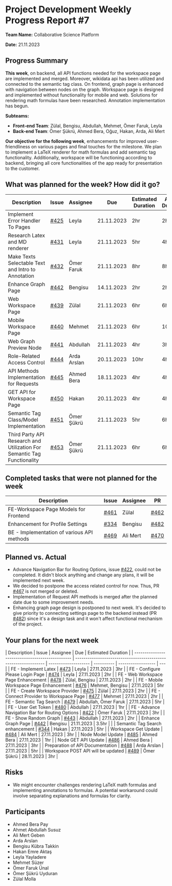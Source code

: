 # Project Development Weekly Progress Report #7

**Team Name:** Collaborative Science Platform

**Date:** 21.11.2023

## Progress Summary

**This week**, on backend, all API functions needed for the workspace page are implemented and merged. Moreover, wikidata api has been utilized and connected to the semantic tag class. On frontend, graph page is enhanced with navigation between nodes on the graph. Workspace page is designed and implemented without functionality for mobile and web. Solutions for rendering math formulas have been researched. Annotation implementation has begun.

**Subteams:**

- **Front-end Team**: Zülal, Bengisu, Abdullah, Mehmet, Ömer Faruk, Leyla
- **Back-end Team**: Ömer Şükrü, Ahmed Bera, Oğuz, Hakan, Arda, Ali Mert

**Our objective for the following week**, enhancements for improved user-friendliness on various pages and final touches for the milestone. We plan to implement a LaTeX renderer for math formulas and add semantic tag functionality. Additionally, workspace will be functioning according to backend, bringing all core functionalities of the app ready for presentation to the customer.

## What was planned for the week? How did it go?

| Description                                                             | Issue                                                           | Assignee    | Due        | Estimated Duration | Actual Duration | PR                                                            |
| ----------------------------------------------------------------------- | --------------------------------------------------------------- | ----------- | ---------- | ------------------ | --------------- | ------------------------------------------------------------- |
| Implement Error Handler To Pages                                        | [#425](https://github.com/bounswe/bounswe2023group9/issues/425) | Leyla       | 21.11.2023 | 2hr                | 2hr             | [#466](https://github.com/bounswe/bounswe2023group9/pull/466) |
| Research Latex and MD renderer                                          | [#431](https://github.com/bounswe/bounswe2023group9/issues/431) | Leyla       | 21.11.2023 | 5hr                | 4hr             | NA                                                            |
| Make Texts Selectable Text and Intro to Annotation                      | [#432](https://github.com/bounswe/bounswe2023group9/issues/432) | Ömer Faruk  | 21.11.2023 | 8hr                | 8hr             | [458](https://github.com/bounswe/bounswe2023group9/pull/458)  |
| Enhance Graph Page                                                      | [#442](https://github.com/bounswe/bounswe2023group9/issues/442) | Bengisu     | 14.11.2023 | 2hr                | 2hr             |
| Web Workspace Page                                                      | [#439](https://github.com/bounswe/bounswe2023group9/issues/439) | Zülal       | 21.11.2023 | 6hr                | 6hr             | [471](https://github.com/bounswe/bounswe2023group9/pull/471)  |
| Mobile Workspace Page                                                   | [#440](https://github.com/bounswe/bounswe2023group9/issues/440) | Mehmet      | 21.11.2023 | 6hr                | 10hr            | [#463](https://github.com/bounswe/bounswe2023group9/pull/463) |
| Web Graph Preview Node                                                  | [#441](https://github.com/bounswe/bounswe2023group9/issues/441) | Abdullah    | 21.11.2023 | 4hr                | 3hr             | [#464](https://github.com/bounswe/bounswe2023group9/pull/464) |
| Role-Related Access Control                                             | [#444](https://github.com/bounswe/bounswe2023group9/issues/444) | Arda Arslan | 20.11.2023 | 10hr               | 4hr             | [#467](https://github.com/bounswe/bounswe2023group9/pull/467) |
| API Methods Implementation for Requests                                 | [#445](https://github.com/bounswe/bounswe2023group9/issues/445) | Ahmed Bera  | 18.11.2023 | 4hr                | 4hr             | [#460](https://github.com/bounswe/bounswe2023group9/pull/460) |
| GET API for Workspace Page                                              | [#450](https://github.com/bounswe/bounswe2023group9/issues/450) | Hakan       | 20.11.2023 | 4hr                | 4hr             | [#459](https://github.com/bounswe/bounswe2023group9/pull/459) |
| Semantic Tag Class/Model Implementation                                 | [#451](https://github.com/bounswe/bounswe2023group9/issues/451) | Ömer Şükrü  | 21.11.2023 | 5hr                | 6hr             | [#468](https://github.com/bounswe/bounswe2023group9/pull/468) |
| Third Party API Research and Utilization For Semantic Tag Functionality | [#453](https://github.com/bounswe/bounswe2023group9/issues/453) | Ömer Şükrü  | 21.11.2023 | 6hr                | 6hr             | [#468](https://github.com/bounswe/bounswe2023group9/pull/468) |

## Completed tasks that were not planned for the week

| Description                                | Issue                                                           | Assignee | PR                                                            |
| ------------------------------------------ | --------------------------------------------------------------- | -------- | ------------------------------------------------------------- |
| FE-Workspace Page Models for Frontend      | [#461](https://github.com/bounswe/bounswe2023group9/issues/461) | Zülal    | [#462](https://github.com/bounswe/bounswe2023group9/pull/462) |
| Enhancement for Profile Settings           | [#334](https://github.com/bounswe/bounswe2023group9/issues/334) | Bengisu  | [#482](https://github.com/bounswe/bounswe2023group9/pull/482) |
| BE - Implementation of various API methods | [#469](https://github.com/bounswe/bounswe2023group9/issues/469) | Ali Mert | [#470](https://github.com/bounswe/bounswe2023group9/pull/470) |

## Planned vs. Actual

- Advance Navigation Bar for Routing Options, issue [#422](https://github.com/bounswe/bounswe2023group9/issues/422), could not be completed. It didn't block anything and change any plans, it will be implemented next week.
- We decided to postpone the access related control for now. Thus, PR [#467](https://github.com/bounswe/bounswe2023group9/pull/467) is not merged or deleted.
- Implementation of Request API methods is merged after the planned date due to some improvement needs.
- Enhancing graph page design is postponed to next week. It's decided to give priority to connecting settings page to the backend instead (PR [#482](https://github.com/bounswe/bounswe2023group9/pull/482)) since it's a design task and it won't affect functional mechanism of the project.

## Your plans for the next week

| Description                                     | Issue                                                           | Assignee             | Due        | Estimated Duration |
| ----------------------------------------------- | --------------------------------------------------------------- | -------------------- | ---------- | ------------------ | --- |
| FE - Implement Latex                            | [#473](https://github.com/bounswe/bounswe2023group9/issues/473) | Leyla                | 27.11.2023 | 3hr                |
| FE - Configure Please Login Page                | [#474](https://github.com/bounswe/bounswe2023group9/issues/474) | Leyla                | 27.11.2023 | 2hr                |
| FE - Web Workspace Page Enhancement             | [#478](https://github.com/bounswe/bounswe2023group9/issues/478) | Zülal, Bengisu       | 27.11.2023 | 2hr                |
| FE - Mobile Workspace Page Enhancement          | [#476](https://github.com/bounswe/bounswe2023group9/issues/476) | Mehmet, Bengisu      | 27.11.2023 | 5hr                |
| FE - Create Workspace Provider                  | [#475](https://github.com/bounswe/bounswe2023group9/issues/475) | Zülal                | 27.11.2023 | 2hr                |
| FE - Connect Provider to Workspace Page         | [#477](https://github.com/bounswe/bounswe2023group9/issues/477) | Mehmet               | 27.11.2023 | 2hr                |
| FE - Semantic Tag Search                        | [#479](https://github.com/bounswe/bounswe2023group9/issues/479) | Abdullah, Ömer Faruk | 27.11.2023 | 5hr                |
| FE - User Get Token                             | [#480](https://github.com/bounswe/bounswe2023group9/issues/480) | Abdullah             | 27.11.2023 | 1hr                |
| FE - Advance Navigation Bar for Routing Options | [#422](https://github.com/bounswe/bounswe2023group9/issues/422) | Ömer Faruk           | 27.11.2023 | 3hr                |
| FE - Show Random Graph                          | [#443](https://github.com/bounswe/bounswe2023group9/issues/422) | Abdullah             | 27.11.2023 | 2hr                |
| Enhance Graph Page                              | [#442](https://github.com/bounswe/bounswe2023group9/issues/442) | Bengisu              | 21.11.2023 | 3.5hr              |     |
| Semantic Tag Search enhancement                 | [#344](https://github.com/bounswe/bounswe2023group9/issues/344) | Hakan                | 27.11.2023 | 5hr                |
| Workspace Get Update                            | [#484](https://github.com/bounswe/bounswe2023group9/issues/484) | Ali Mert             | 27.11.2023 | 3hr                |
| Node Model Update                               | [#485](https://github.com/bounswe/bounswe2023group9/issues/485) | Ahmed Bera           | 27.11.2023 | 1hr                |
| Node GET API Update                             | [#486](https://github.com/bounswe/bounswe2023group9/issues/486) | Ahmed Bera           | 27.11.2023 | 3hr                |
| Preparation of API Documentation                | [#488](https://github.com/bounswe/bounswe2023group9/issues/488) | Arda Arslan          | 27.11.2023 | 5hr                |
| Workspace POST API will be updated              | [#489](https://github.com/bounswe/bounswe2023group9/issues/489) | Ömer Şükrü           | 28.11.2023 | 3hr                |

## Risks

- We might encounter challenges rendering LaTeX math formulas and implementing annotations to formulas. A potential workaround could involve separating explanations and formulas for clarity.

## Participants

- Ahmed Bera Pay
- Ahmet Abdullah Susuz
- Ali Mert Geben
- Arda Arslan
- Bengisu Kübra Takkin
- Hakan Emre Aktaş
- Leyla Yayladere
- Mehmet Süzer
- Ömer Faruk Ünal
- Ömer Şükrü Uyduran
- Zülal Molla
